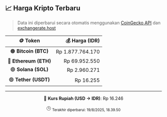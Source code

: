 

<!-- HARGA_KRIPTO -->
## 📈 Harga Kripto Terbaru

> Data ini diperbarui secara otomatis menggunakan [CoinGecko API](https://www.coingecko.com/) dan [exchangerate.host](https://exchangerate.host/)

<div align="center">

| 🪙 Token | 💰 Harga (IDR) |
|:------:|---------------:|
| 🟠 **Bitcoin (BTC)**   | Rp 1.877.764.170 |
| 🔵 **Ethereum (ETH)**  | Rp 69.952.550 |
| 🟣 **Solana (SOL)**    | Rp 2.960.271 |
| 🟢 **Tether (USDT)**   | Rp 16.255 |

---

💱 **Kurs Rupiah (USD → IDR)**: Rp 16.246

🕒 <sub>Terakhir diperbarui: 19/8/2025, 18.39.50</sub>

</div>
<!-- /HARGA_KRIPTO -->